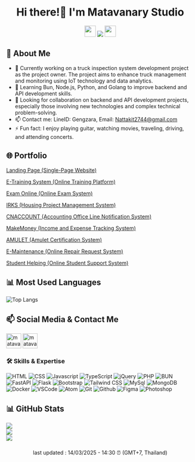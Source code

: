 <h1 align="center">Hi there!👋 I'm Matavanary Studio</h1>

<p align="center"> 
  <img src="https://media.giphy.com/media/iY8CRBdQXODJSCERIr/giphy.gif" width="30px">
  <img src="https://komarev.com/ghpvc/?username=matavanary&label=&nbsp;จำนวนผู้เข้าชม&nbsp;&color=0e75b6&style=flat"/>
  <img src="https://media.giphy.com/media/iY8CRBdQXODJSCERIr/giphy.gif" width="30px"> 
</p>

## 🚀 About Me
- 🔭 Currently working on a truck inspection system development project as the project owner. The project aims to enhance truck management and monitoring using IoT technology and data analytics.
- 🌱 Learning Bun, Node.js, Python, and Golang to improve backend and API development skills.
- 👯 Looking for collaboration on backend and API development projects, especially those involving new technologies and complex technical problem-solving.
- 📫 Contact me: LineID: Gengzara, Email: Nattakit2744@gmail.com
- ⚡ Fun fact: I enjoy playing guitar, watching movies, traveling, driving, and attending concerts.

## 🌐 Portfolio

[Landing Page (Single-Page Website)](https://github.com/matavanary/MY_PROJECT/tree/main/TOTAL/Matavanary001) 

[E-Training System (Online Training Platform)](https://github.com/matavanary/MY_PROJECT/tree/main/TOTAL/e-Training%20System)

[Exam Online (Online Exam System)](https://github.com/matavanary/MY_PROJECT/tree/main/TOTAL/exam%20online)

[IRKS (Housing Project Management System)](https://github.com/matavanary/MY_PROJECT/tree/main/TOTAL/IRKS)

[CNACCOUNT (Accounting Office Line Notification System)](https://github.com/matavanary/MY_PROJECT/tree/main/TOTAL/CNACCOUNT)

[MakeMoney (Income and Expense Tracking System)](https://github.com/matavanary/MY_PROJECT/tree/main/TOTAL/MakeMoney)

[AMULET (Amulet Certification System)](https://github.com/matavanary/MY_PROJECT/tree/main/TOTAL/AMULET)

[E-Maintenance (Online Repair Request System)](https://github.com/matavanary/MY_PROJECT/tree/main/TOTAL/EMS)

[Student Helping (Online Student Support System)](https://github.com/matavanary/MY_PROJECT/tree/main/TOTAL/StudentHelping)

## 📊 Most Used Languages
![Top Langs](https://github-readme-stats.vercel.app/api/top-langs/?username=matavanary)


## 📫 Social Media & Contact Me
<p align="left">
  <a href="https://www.facebook.com/enombanstudio" target="_blank"><img align="center" src="https://raw.githubusercontent.com/rahuldkjain/github-profile-readme-generator/master/src/images/icons/Social/facebook.svg" alt="matavanary" height="40" width="40" /></a>
  <a href="https://line.me/ti/p/vcxFDIaEft" target="_blank"><img align="center" src="https://upload.wikimedia.org/wikipedia/commons/thumb/4/41/LINE_logo.svg/800px-LINE_logo.svg.png" alt="matavanary" height="40" width="40" /></a>
</p>

### :hammer_and_wrench: Skills & Expertise
<p align="left"> 
  <img src="https://skillicons.dev/icons?i=html" title="HTML"/>
  <img src="https://skillicons.dev/icons?i=css" title="CSS"/>
  <img src="https://skillicons.dev/icons?i=js" title="Javascript"/>
  <img src="https://skillicons.dev/icons?i=ts" title="TypeScript"/>
  <img src="https://skillicons.dev/icons?i=jquery" title="jQuery"/>
  <img src="https://skillicons.dev/icons?i=php" title="PHP"/>
  <img src="https://skillicons.dev/icons?i=bun" title="BUN"/>
  <img src="https://skillicons.dev/icons?i=fastapi" title="FastAPI"/>
  <img src="https://skillicons.dev/icons?i=flask" title="Flask"/>
  <img src="https://skillicons.dev/icons?i=bootstrap" title="Bootstrap"/>
  <img src="https://skillicons.dev/icons?i=tailwind" title="Tailwind CSS"/>
  <img src="https://skillicons.dev/icons?i=mysql" title="MySql"/>
  <img src="https://skillicons.dev/icons?i=mongodb" title="MongoDB"/>
  <img src="https://skillicons.dev/icons?i=docker" title="Docker"/>
  <img src="https://skillicons.dev/icons?i=vscode" title="VSCode"/>
  <img src="https://skillicons.dev/icons?i=atom" title="Atom"/>
  <img src="https://skillicons.dev/icons?i=git" title="Git"/>
  <img src="https://skillicons.dev/icons?i=github" title="Github"/>
  <img src="https://skillicons.dev/icons?i=figma" title="Figma"/>
  <img src="https://skillicons.dev/icons?i=ps" title="Photoshop"/>
</p>

<!--
<p align="center">
  <img src="https://github-readme-streak-stats.herokuapp.com/?user=matavanary&theme=dark&date_format=M%20j%5B%2C%20Y%5D&border=FF4500&ring=FF4500&currStreakNum=F1F1F1&sideNums=E2E0DE&currStreakLabel=FF4E01&sideLabels=FF5600&stroke=FF4500&fire=FE4906&dates=E5E5E5"/>
</p>
## 📊 สถิติ GitHub
<p align="center">
  <img src="https://github-readme-stats.vercel.app/api?username=matavanary&theme=midnight-purple&show_icons=true&include_all_commits=true&count_private=true&hide=issues" alt="matavanary"/>
</p>
-->
## 📊 GitHub Stats
<!--
<p align="center"><img src="https://github-readme-stats.vercel.app/api?username=matavanary&theme=midnight-purple&show_icons=true&include_all_commits=true&count_private=true&hide=issues" alt="matavanary"/></p>
-->
![](http://github-profile-summary-cards.vercel.app/api/cards/stats?username=matavanary&theme=dark)</br>
![](https://github-readme-streak-stats.herokuapp.com?user=matavanary&theme=dark-smoky&hide_border=true&border_radius=10)</br>
![](http://github-profile-summary-cards.vercel.app/api/cards/profile-details?username=matavanary&theme=dark)</br>

###
<p align="center">last updated : 14/03/2025 - 14:30 ⏰ (GMT+7, Thailand)</p>

